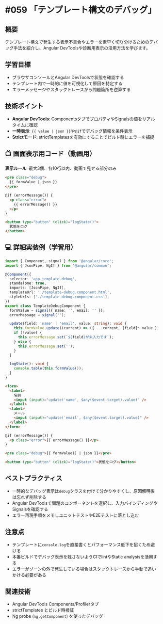 # #059 「テンプレート構文のデバッグ」

## 概要
テンプレート構文で発生する表示不具合やエラーを素早く切り分けるためのデバッグ手法を紹介し、Angular DevToolsや診断用表示の活用方法を学びます。

## 学習目標
- ブラウザコンソールとAngular DevToolsで状態を確認する
- テンプレート内で一時的に値を可視化して原因を特定する
- エラーメッセージやスタックトレースから問題箇所を逆算する

## 技術ポイント
- **Angular DevTools**: ComponentsタブでプロパティやSignalsの値をリアルタイムに確認
- **一時表示**: `{{ value | json }}`や`@if`でデバッグ情報を条件表示
- **Strictモード**: strictTemplatesを有効にすることでビルド時にエラーを捕捉

## 📺 画面表示用コード（動画用）
**表示ルール**: 最大3個、各10行以内、動画で見せる部分のみ

```html
<pre class="debug">
  {{ formValue | json }}
</pre>
```

```html
@if (errorMessage()) {
  <p class="error">
    {{ errorMessage() }}
  </p>
}
```

```html
<button type="button" (click)="logState()">
  状態をログ
</button>
```

## 💻 詳細実装例（学習用）
```typescript
import { Component, signal } from '@angular/core';
import { JsonPipe, NgIf } from '@angular/common';

@Component({
  selector: 'app-template-debug',
  standalone: true,
  imports: [JsonPipe, NgIf],
  templateUrl: './template-debug.component.html',
  styleUrls: ['./template-debug.component.css'],
})
export class TemplateDebugComponent {
  formValue = signal({ name: '', email: '' });
  errorMessage = signal('');

  update(field: 'name' | 'email', value: string): void {
    this.formValue.update((current) => ({ ...current, [field]: value }));
    if (!value) {
      this.errorMessage.set(`${field}が未入力です`);
    } else {
      this.errorMessage.set('');
    }
  }

  logState(): void {
    console.table(this.formValue());
  }
}
```

```html
<form>
  <label>
    名前
    <input (input)="update('name', $any($event.target).value)" />
  </label>
  <label>
    メール
    <input (input)="update('email', $any($event.target).value)" />
  </label>
</form>

@if (errorMessage()) {
  <p class="error">{{ errorMessage() }}</p>
}

<pre class="debug">{{ formValue() | json }}</pre>

<button type="button" (click)="logState()">状態をログ</button>
```

## ベストプラクティス
- 一時的なデバッグ表示は`debug`クラスを付けて分かりやすくし、原因解明後は忘れず削除する
- Angular DevToolsで問題のコンポーネントを選択し、入力バインディングやSignalsを確認する
- エラー再現手順をメモしユニットテストやE2Eテストに落とし込む

## 注意点
- テンプレートに`console.log`を直接書くとパフォーマンス低下を招くため避ける
- 本番ビルドでデバッグ表示を残さないようCIでlintやStatic analysisを活用する
- エラーがゾーンの外で発生している場合はスタックトレースから手動で追いかける必要がある

## 関連技術
- Angular DevTools Components/Profilerタブ
- strictTemplates とビルド時検証
- Ng probe (`ng.getComponent`) を使ったデバッグ
